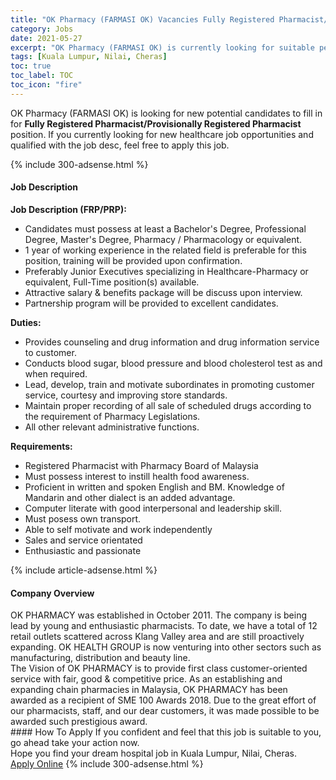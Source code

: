 ```yaml
---
title: "OK Pharmacy (FARMASI OK) Vacancies Fully Registered Pharmacist/Provisionally Registered Pharmacist" 
category: Jobs 
date: 2021-05-27 
excerpt: "OK Pharmacy (FARMASI OK) is currently looking for suitable person to fill in the Fully Registered Pharmacist/Provisionally Registered Pharmacist which positioned at Kuala Lumpur, Nilai, Cheras" 
tags: [Kuala Lumpur, Nilai, Cheras] 
toc: true 
toc_label: TOC 
toc_icon: "fire" 
--- 
```


<p>OK Pharmacy (FARMASI OK) is looking for new potential candidates to fill in for <b>Fully Registered Pharmacist/Provisionally Registered Pharmacist</b> position. If you currently looking for new healthcare job opportunities and qualified with the job desc, feel free to apply this job.
</p>{% include 300-adsense.html %} 
<div><div><h4>Job Description</h4></div><div><div><span><div><div><strong>Job Description (FRP/PRP):</strong><ul><li>Candidates must possess at least a Bachelor's Degree, Professional Degree, Master's Degree, Pharmacy / Pharmacology or equivalent.</li><li>1 year of working experience in the related field is preferable for this position, training will be provided upon confirmation.</li><li>Preferably Junior Executives specializing in Healthcare-Pharmacy or equivalent, Full-Time position(s) available.</li><li>Attractive salary &amp; benefits package will be discuss upon interview.</li><li>Partnership program will be provided to excellent candidates.</li></ul><strong>Duties:</strong><ul><li>Provides counseling and drug information and drug information service to customer.</li><li>Conducts blood sugar, blood pressure and blood cholesterol test as and when required.</li><li>Lead, develop, train and motivate subordinates in promoting customer service, courtesy and improving store standards.</li><li>Maintain proper recording of all sale of scheduled drugs according to the requirement of Pharmacy Legislations.</li><li>All other relevant administrative functions.</li></ul><strong>Requirements:</strong><ul><li>Registered Pharmacist with Pharmacy Board of Malaysia</li><li>Must possess interest to instill health food awareness.</li><li>Proficient in written and spoken English and BM. Knowledge of Mandarin and other dialect is an added advantage.</li><li>Computer literate with good interpersonal and leadership skill.</li><li>Must posess own transport.&#160;</li><li>Able to self motivate and work independently</li><li>Sales and service orientated&#160;</li><li>Enthusiastic and passionate&#160;</li></ul></div></div></span></div></div></div> 
{% include article-adsense.html %} 
<div><div><h4>Company Overview</h4></div><div><div><span><div><div>
<div>
<div>
<div>OK PHARMACY was established in October 2011. The company is being lead by young and enthusiastic pharmacists. To date, we have a total of 12 retail outlets scattered across Klang Valley area and are still proactively expanding. OK HEALTH GROUP is now venturing into other sectors such as manufacturing, distribution and beauty line.&#160;</div>
<div>The Vision of OK PHARMACY is to provide first class customer-oriented service with fair, good &amp; competitive price. As an establishing and expanding chain pharmacies in Malaysia, OK PHARMACY has been awarded as a recipient of SME 100 Awards 2018. Due to the great effort of our pharmacists, staff, and our dear customers, it was made possible to be awarded such prestigious award.&#160;</div>
</div>
</div>
</div></div></span></div></div></div> 
#### How To Apply 
If you confident and feel that this job is suitable to you, go ahead take your action now. <br/> 
Hope you find your dream hospital job in Kuala Lumpur, Nilai, Cheras. <br/> 
<a href="https://www.jobstreet.com.my/en/job/fully-registered-pharmacist-provisionally-registered-pharmacist-4570002?jobId=jobstreet-my-job-4570002" class="btn btn--warning" target="_blank" rel="nofollow noopenner">Apply Online</a> 
{% include 300-adsense.html %} 